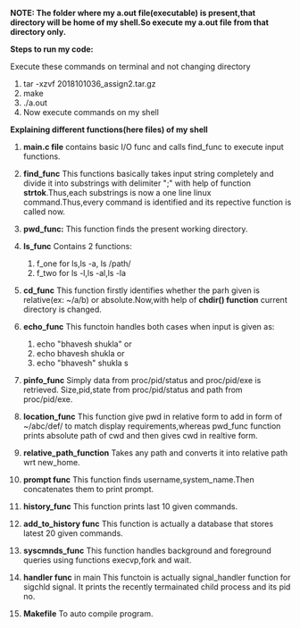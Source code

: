 **NOTE: The folder where my a.out file(executable) is present,that directory will be home of my shell.So execute my a.out file from that directory only.**


**Steps to run my code:**

Execute these commands on terminal and not changing directory
1. tar -xzvf 2018101036_assign2.tar.gz
2. make
3. ./a.out
4. Now execute commands on my shell

**Explaining different functions(here files) of my shell**

1. **main.c file**
	contains basic I/O func and calls find_func to execute input functions.

2. **find_func**
	This functions basically takes input string completely and divide it into substrings with delimiter ";" with help of function **strtok**.Thus,each substrings is now a one line linux command.Thus,every command is identified and its repective function is called now. 

3. **pwd_func:**
	This function finds the present working directory.

4. **ls_func**
	Contains 2 functions:
	1. f_one for ls,ls -a, ls /path/
	2. f_two for ls -l,ls -al,ls -la

5. **cd_func**
	This function firstly identifies whether the parh given is relative(ex: ~/a/b)
	or absolute.Now,with help of **chdir() function** current directory is changed.


6. **echo_func**
	This functoin handles both cases when input is given as:
	1. echo "bhavesh    shukla" or
	2. echo bhavesh      shukla or
	3. echo "bhavesh"    shukla s 

7. **pinfo_func**
	Simply data from proc/pid/status and proc/pid/exe is retrieved.
	Size,pid,state from proc/pid/status and path from proc/pid/exe.

8. **location_func**
	This function give pwd in relative form to add in form of ~/abc/def/ to match display requirements,whereas pwd_func function prints absolute path of cwd and then gives cwd in realtive form.


9. **relative_path_function**
	Takes any path and converts it into relative path wrt new_home.

10. **prompt func**
	This function finds username,system_name.Then concatenates them to print prompt.

11. **history_func**
	This function prints last 10 given commands.

12. **add_to_history func**
	This function is actually a database that stores latest 20 given commands.

13. **syscmnds_func**
	This function handles background and foreground queries using functions execvp,fork and wait. 

14. **handler func** in main
	This functoin is actually signal_handler function for sigchld signal.
	It prints the recently termainated child process and its pid no.

15. **Makefile**
	To auto compile program.
